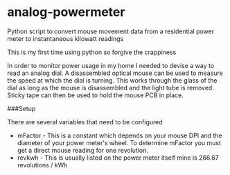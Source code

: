 analog-powermeter
=================

Python script to convert mouse movement data from a residential power meter to instantaneous kilowatt readings

This is my first time using python so forgive the crappiness

In order to monitor power usage in my home I needed to devise a way to read an analog dial.
A disassembled optical mouse can be used to measure the speed at which the dial is turning. This works through the glass of the dial as long as the mouse is disassembled and the light tube is removed. Sticky tape can then be used to hold the mouse PCB in place.

###Setup

There are several variables that need to be configured

* mFactor - This is a constant which depends on your mouse DPI and the diameter of your power meter's wheel. To determine mFactor you must get a direct mouse reading for one revolution.
* revkwh - This is usually listed on the power meter itself mine is 266.67 revolutions / kWh
